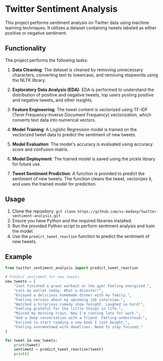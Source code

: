# Twitter Sentiment Analysis

This project performs sentiment analysis on Twitter data using machine learning techniques. It utilizes a dataset containing tweets labeled as either positive or negative sentiment.

## Functionality

The project performs the following tasks:

1. **Data Cleaning**: The dataset is cleaned by removing unnecessary characters, converting text to lowercase, and removing stopwords using the NLTK library.

2. **Exploratory Data Analysis (EDA)**: EDA is performed to understand the distribution of positive and negative tweets, top users posting positive and negative tweets, and other insights.

3. **Feature Engineering**: The tweet content is vectorized using TF-IDF (Term Frequency-Inverse Document Frequency) vectorization, which converts text data into numerical vectors.

4. **Model Training**: A Logistic Regression model is trained on the vectorized tweet data to predict the sentiment of new tweets.

5. **Model Evaluation**: The model's accuracy is evaluated using accuracy score and confusion matrix.

6. **Model Deployment**: The trained model is saved using the pickle library for future use.

7. **Tweet Sentiment Prediction**: A function is provided to predict the sentiment of new tweets. The function cleans the tweet, vectorizes it, and uses the trained model for prediction.

## Usage

1. Clone the repository: `git clone https://github.com/sv-medany/twitter-sentiment-analysis.git`
2. Ensure you have Python and the required libraries installed.
3. Run the provided Python script to perform sentiment analysis and train the model.
4. Use the `predict_tweet_reaction` function to predict the sentiment of new tweets.

## Example

```python
from twitter_sentiment_analysis import predict_tweet_reaction

# Predict sentiment for new tweets
new_tweets = [
    "Just finished a great workout at the gym! Feeling energized.",
    "Lost my wallet today. What a disaster!",
    "Enjoyed a delicious homemade dinner with my family.",
    "Feeling nervous about my upcoming job interview.",
    "Watched a hilarious comedy show tonight. Laughed so hard!",
    "Feeling grateful for the little things in life.",
    "Missed my morning train. Now I'm running late for work.",
    "Had a deep conversation with a friend. Feeling understood.",
    "Excited to start reading a new book I just bought.",
    "Feeling overwhelmed with deadlines. Need to stay focused."
]

for tweet in new_tweets:
    print(tweet)
    sentiment = predict_tweet_reaction(tweet)
    print()

